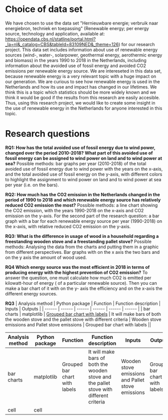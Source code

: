 # Choice of data set
We have chosen to use the data set "Hernieuwbare energie; verbruik naar energiebron, techniek en toepassing" (Renewable energy; per energy source, technology and application, available at: https://opendata.cbs.nl/statline/portal.html?_la=nl&_catalog=CBS&tableId=83109NED&_theme=126)
for our research project. This data set includes information about use of renewable energy sources (wind-, water-, solarpower, geothermal energy, aerothermic energy and biomass) in the years 1990 to 2018 in the Netherlands,
including information about the avoided use of fossil energy and avoided CO2 emissions per renewable energy source. 
We are intereseted in this data set, because renewable energy is a very relevant topic with a huge impact on our generation. 
We are curious to see how renewable energy is used in the Netherlands and how its use and impact has changed in our lifetimes.
We think this is a topic which statistics should be more widely known and we think it would be good if the results from this research are easily accesible.
Thus, using this research project, we would like to create some insight in the use of renewable energy in the Netherlands for anyone interested in this topic.



# Research questions

**RQ1: How has the total avoided use of fossil energy due to wind power, changed over the period 2010-2018? 
What part of this avoided use of fossil energy can be assigned to wind power on land and to wind power at sea?** 
Possible methods: bar graphs per year (2010-2018) of the total avoided use of fossil energy due to wind power with the years on the x-axis, 
and the total avoided use of fossil energy on the y-axis, with different colors to highlight the assignment to wind power on land and to wind power at sea per year (i.e. on the bars).

**RQ2: How much has the CO2 emission in the Netherlands changed in the period of 1990 to 2018 and which renewable energy source has relatively reduced CO2 emission the most?** 
Possible methods: a line chart showing the CO2 emission, with the years 1990-2018 on the x-axis and CO2 emission on the y-axis. For the second part of the research question:
a bar graph with a bar for each renewable energy source per year (1990-2018) on the x-axis, with relative reduced CO2 emission on the y-axis. 

**RQ3: What is the difference in usage of wood in a household regarding a freestanding wooden stove and a freestanding pallet stove?**
Possible methods: Analysing the data from the charts and putting them in a graphic from different perspectives. Bar graphs with on the x axis the two bars and on the y axis the amount of wood used.

**RQ4 Which energy source was the most efficient in 2018 in terms of producing energy with the highest prevention of CO2 emission?** 
To answer the question, one must calculate how much CO2 is emitted per kilowatt-hour of energy ( of a particular renewable source).
Then you can make a bar chart of it with on the y- axis the efficiency and on the x-axis the different energy sources. 

**RQ3**
| Analysis method | Python package | Function | Function description | Inputs | Outputs |
| ------ | ------ | ------ | ------ | ------ | ------ |
| bar charts | matplotlib | [Grouped bar chart with labels](https://matplotlib.org/gallery/lines_bars_and_markers/barchart.html#sphx-glr-gallery-lines-bars-and-markers-barchart-py) | It will make bars of both the wooden stove and the pallet stove with different criteria | Wooden stove emissions and Pallet stove emissions | Grouped bar chart with labels ||


| Analysis method | Python package | Function | Function description | Inputs | Outputs |
| ------ | ------ | ------ | ------ | ------ | ------ |
| bar charts | matplotlib | Grouped bar chart with labels | It will make bars of both the wooden stove and the pallet stove with different criteria | Wooden stove emissions and Pallet stove emissions | Grouped bar chart with labels | 
| cell | cell | 